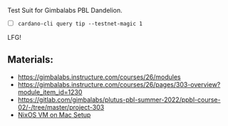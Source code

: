 Test Suit for Gimbalabs PBL Dandelion.

- [ ] `cardano-cli query tip --testnet-magic 1`


LFG!


##  Materials: 
* https://gimbalabs.instructure.com/courses/26/modules
* https://gimbalabs.instructure.com/courses/26/pages/303-overview?module_item_id=1230
* https://gitlab.com/gimbalabs/plutus-pbl-summer-2022/ppbl-course-02/-/tree/master/project-303
* [NixOS VM on Mac Setup](https://www.youtube.com/watch?v=ubDMLoWz76U)
